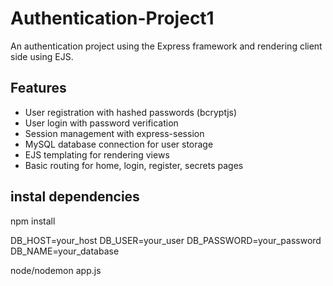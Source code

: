 # Authentication-Project1

An authentication project using the Express framework and rendering client side using EJS.

## Features

- User registration with hashed passwords (bcryptjs)
- User login with password verification
- Session management with express-session
- MySQL database connection for user storage
- EJS templating for rendering views
- Basic routing for home, login, register, secrets pages




## instal dependencies

npm install

DB_HOST=your_host
DB_USER=your_user
DB_PASSWORD=your_password
DB_NAME=your_database



node/nodemon app.js

